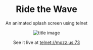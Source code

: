 <h1 align="center">Ride the Wave</h1>

<p align="center">An animated splash screen using telnet</p>

<p align="center">
<img alt="title image" src="resources/title_image.png"/>
</p>

<p align="center">See it live at <a href=telnet://mozz.us:73>telnet://mozz.us:73</a></p>
